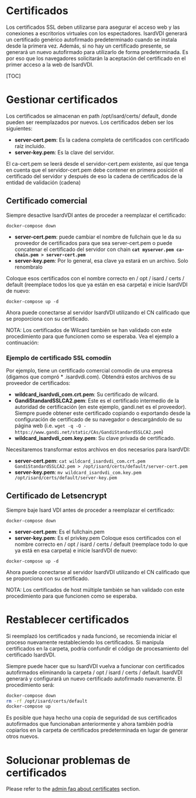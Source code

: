 <h1>Certificados</h1>

Los certificados SSL deben utilizarse para asegurar el acceso web y las conexiones a escritorios virtuales con los espectadores. IsardVDI generará un certificado genérico autofirmado predeterminado cuando se instala desde la primera vez. Además, si no hay un certificado presente, se generará un nuevo autofirmado para utilizarlo de forma predeterminada. Es por eso que los navegadores solicitarán la aceptación del certificado en el primer acceso a la web de IsardVDI.

[TOC]

# Gestionar certificados

Los certificados se almacenan en path /opt/isard/certs/ default, donde pueden ser reemplazados por nuevos. Los certificados deben ser los siguientes:

- **server-cert.pem**: Es la cadena completa de certificados con certificado raíz incluido.
- **server-key.pem**: Es la clave del servidor.

El ca-cert.pem se leerá desde el servidor-cert.pem existente, así que tenga en cuenta que el servidor-cert.pem debe contener en primera posición el certificado del servidor y después de eso la cadena de certificados de la entidad de validación (cadena)

## Certificado comercial

Siempre desactive IsardVDI antes de proceder a reemplazar el certificado:

```
docker-compose down
```

- **server-cert.pem**: puede cambiar el nombre de fullchain que le da su proveedor de certificados para que sea server-cert.pem o puede concatenar el certificado del servidor con chain **`cat myserver.pem ca-chain.pem > server-cert.pem`**
- **server-key.pem**: Por lo general, esa clave ya estará en un archivo. Solo renombralo

Coloque esos certificados con el nombre correcto en / opt / isard / certs / default (reemplace todos los que ya están en esa carpeta) e inicie IsardVDI de nuevo:


```
docker-compose up -d
```

Ahora puede conectarse al servidor IsardVDI utilizando el CN calificado que se proporciona con su certificado.

NOTA: Los certificados de Wilcard también se han validado con este procedimiento para que funcionen como se esperaba. Vea el ejemplo a continuación:

### Ejemplo de certificado SSL comodín

Por ejemplo, tiene un certificado comercial comodín de una empresa (digamos que compró * .isardvdi.com). Obtendrá estos archivos de su proveedor de certificados:

- **wildcard_isardvdi_com.crt.pem**: Su certificado de wilcard.
- **GandiStandardSSLCA2.pem**:  Este es el certificado intermedio de la autoridad de certificación (en este ejemplo, gandi.net es el proveedor). Siempre puede obtener este certificado copiando o exportando desde la configuración de certificado de su navegador o descargándolo de su página web (i.e. ```wget -q -O - https://www.gandi.net/static/CAs/GandiStandardSSLCA2.pem```)
- **wildcard_isardvdi_com.key.pem**: Su clave privada de certificado.

Necesitaremos transformar estos archivos en dos necesarios para IsardVDI:

- **server-cert.pem**: ```cat wildcard_isardvdi_com.crt.pem GandiStandardSSLCA2.pem > /opt/isard/certs/default/server-cert.pem```
- **server-key.pem**: ```mv wildcard_isardvdi_com.key.pem /opt/isard/certs/default/server-key.pem```

## Certificado de Letsencrypt

Siempre baje Isard VDI antes de proceder a reemplazar el certificado:

```
docker-compose down
```

- **server-cert.pem**: Es el fullchain.pem
- **server-key.pem**: Es el privkey.pem
Coloque esos certificados con el nombre correcto en / opt / isard / certs / default (reemplace todo lo que ya está en esa carpeta) e inicie IsardVDI de nuevo:


```
docker-compose up -d
```

Ahora puede conectarse al servidor IsardVDI utilizando el CN calificado que se proporciona con su certificado.

NOTA: Los certificados de host múltiple también se han validado con este procedimiento para que funcionen como se esperaba.

# Restablecer certificados

Si reemplazó los certificados y nada funcionó, se recomienda iniciar el proceso nuevamente restableciendo los certificados. Si manipula certificados en la carpeta, podría confundir el código de procesamiento del certificado IsardVDI.

Siempre puede hacer que su IsardVDI vuelva a funcionar con certificados autofirmados eliminando la carpeta / opt / isard / certs / default. IsardVDI generará y configurará un nuevo certificado autofirmado nuevamente. El procedimiento será:

```bash
docker-compose down
rm -rf /opt/isard/certs/default
docker-compose up
```

Es posible que haya hecho una copia de seguridad de sus certificados autofirmados que funcionaban anteriormente y ahora también podría copiarlos en la carpeta de certificados predeterminada en lugar de generar otros nuevos.

# Solucionar problemas de certificados

Please refer to the  [admin faq about certificates](../admin/faq.md#certificates) section.
